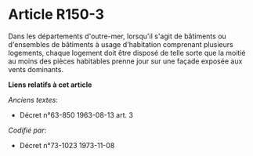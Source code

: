 # Article R150-3

Dans les départements d'outre-mer, lorsqu'il s'agit de bâtiments ou d'ensembles de bâtiments à usage d'habitation comprenant
plusieurs logements, chaque logement doit être disposé de telle sorte que la moitié au moins des pièces habitables prenne
jour sur une façade exposée aux vents dominants.

**Liens relatifs à cet article**

_Anciens textes_:

  - Décret n°63-850 1963-08-13 art. 3

_Codifié par_:

  - Décret n°73-1023 1973-11-08
